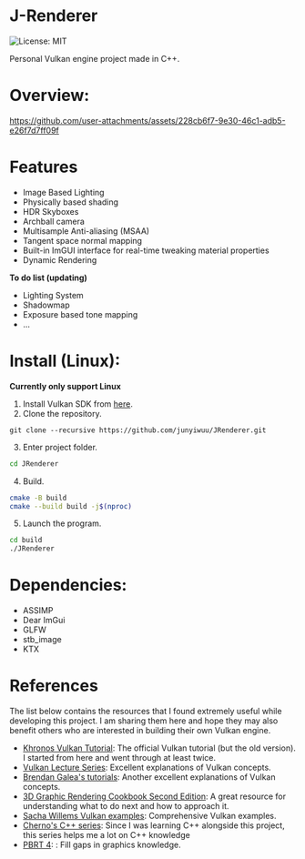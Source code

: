 # J-Renderer

![License: MIT](https://img.shields.io/badge/License-MIT-green.svg)

Personal Vulkan engine project made in C++.


# Overview:


https://github.com/user-attachments/assets/228cb6f7-9e30-46c1-adb5-e26f7d7ff09f



# Features
- Image Based Lighting
- Physically based shading
- HDR Skyboxes
- Archball camera
- Multisample Anti-aliasing (MSAA)
- Tangent space normal mapping
- Built-in ImGUI interface for real-time tweaking material properties
- Dynamic Rendering

**To do list (updating)**

- Lighting System
- Shadowmap
- Exposure based tone mapping
- ...


# Install (Linux):
**Currently only support Linux**
1. Install Vulkan SDK from [here](https://vulkan.lunarg.com/).
2. Clone the repository.
```baseh
git clone --recursive https://github.com/junyiwuu/JRenderer.git
```  

3. Enter project folder.
```bash
cd JRenderer
```

4. Build.
```bash
cmake -B build 
cmake --build build -j$(nproc)
```

5. Launch the program.
``` bash
cd build
./JRenderer
```


# Dependencies:
- ASSIMP
- Dear ImGui
- GLFW
- stb_image
- KTX


# References
The list below contains the resources that I found extremely useful while developing this project. I am sharing them here and hope they may also benefit others who are interested in building their own Vulkan engine.
- [Khronos Vulkan Tutorial](https://gpx1000.github.io/Vulkan-Site/tutorial/latest/00_Introduction.html): The official Vulkan tutorial (but the old version). I started from here and went through at least twice. 
- [Vulkan Lecture Series](https://www.youtube.com/playlist?list=PLmIqTlJ6KsE1Jx5HV4sd2jOe3V1KMHHgn): Excellent explanations of Vulkan concepts.
- [Brendan Galea's tutorials](https://www.youtube.com/watch?v=Y9U9IE0gVHA&list=PL8327DO66nu9qYVKLDmdLW_84-yE4auCR&index=1): Another excellent explanations of Vulkan concepts.
- [3D Graphic Rendering Cookbook Second Edition](https://github.com/PacktPublishing/3D-Graphics-Rendering-Cookbook-Second-Edition): A great resource for understanding what to do next and how to approach it.
- [Sacha Willems Vulkan examples](https://github.com/SaschaWillems/Vulkan): Comprehensive Vulkan examples.
- [Cherno's C++ series](https://www.youtube.com/watch?v=18c3MTX0PK0&list=PLlrATfBNZ98dudnM48yfGUldqGD0S4FFb): Since I was learning C++ alongside this project, this series helps me a lot on C++ knowledge
- [PBRT 4](https://pbr-book.org/4ed/contents): : Fill gaps in graphics knowledge.



